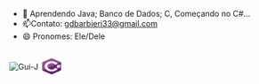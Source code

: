 



- 🚀 Aprendendo Java; Banco de Dados; C, Começando no C#...
- 📫Contato: gdbarbieri33@gmail.com
- 😄 Pronomes: Ele/Dele

<div style="display: inline_block"><br>
 <img align="center" alt="Gui-J" height= "30" width = "40" src="https://cdn.jsdelivr.net/gh/devicons/devicon/icons/java/java-original.svg" />
 <img align="center" alt="Gui-Csharp" height="30" width="40" src="https://raw.githubusercontent.com/devicons/devicon/master/icons/csharp/csharp-original.svg">
 <i class="devicon-csharp-plain"></i>
          

 </div>
 
 ##
 
 <div>
  
 </div>
